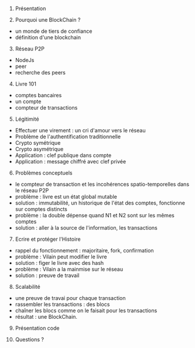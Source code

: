 1) Présentation

2) Pourquoi une BlockChain ?
 - un monde de tiers de confiance
 - définition d'une blockchain

3) Réseau P2P
 - NodeJs
 - peer
 - recherche des peers

4) Livre 101
 - comptes bancaires
 - un compte
 - compteur de transactions

5) Légitimité
 - Effectuer une virement : un cri d'amour vers le réseau
 - Problème de l'authentification traditionnelle
 - Crypto symétrique
 - Crypto asymétrique
 - Application : clef publique dans compte
 - Application : message chiffré avec clef privée

6) Problèmes conceptuels
 - le compteur de transaction et les incohérences spatio-temporelles dans le réseau P2P
 - problème : livre est un état global mutable
 - solution : immutabilité, un historique de l'état des comptes, fonctionne sur comptes distincts
 - problème : la double dépense quand N1 et N2 sont sur les mêmes comptes
 - solution : aller à la source de l'information, les transactions

7) Ecrire et protéger l'Histoire
 - rappel du fonctionnement : majoritaire, fork, confirmation
 - problème : Vilain peut modifier le livre
 - solution : figer le livre avec des hash
 - problème : Vilain a la mainmise sur le réseau
 - solution : preuve de travail

8) Scalabilité
 - une preuve de travai pour chaque transaction
 - rassembler les transactions : des blocs
 - chaîner les blocs comme on le faisait pour les transactions
 - résultat : une BlockChain.

 9) Présentation code

 10) Questions ?